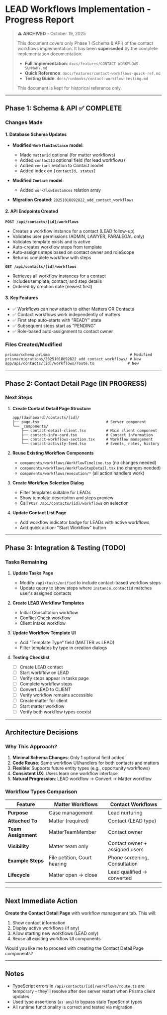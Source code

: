 # LEAD Workflows Implementation - Progress Report

> **⚠️ ARCHIVED** - October 19, 2025
> 
> This document covers only Phase 1 (Schema & API) of the contact workflows implementation.
> It has been **superseded** by the complete implementation documentation:
> 
> - **Full Implementation**: `docs/features/CONTACT-WORKFLOWS-SUMMARY.md`
> - **Quick Reference**: `docs/features/contact-workflows-quick-ref.md`
> - **Testing Guide**: `docs/runbooks/contact-workflow-testing.md`
> 
> This document is kept for historical reference only.

---

## Phase 1: Schema & API ✅ COMPLETE

### Changes Made

#### 1. Database Schema Updates
- **Modified `WorkflowInstance` model**:
  - Made `matterId` optional (for matter workflows)
  - Added `contactId` optional field (for lead workflows)
  - Added `contact` relation to Contact model
  - Added index on `[contactId, status]`

- **Modified `Contact` model**:
  - Added `workflowInstances` relation array

- **Migration Created**: `20251018092822_add_contact_workflows`

#### 2. API Endpoints Created

**`POST /api/contacts/[id]/workflows`**
- Creates a workflow instance for a contact (LEAD follow-up)
- Validates user permissions (ADMIN, LAWYER, PARALEGAL only)
- Validates template exists and is active
- Auto-creates workflow steps from template
- Auto-assigns steps based on contact owner and roleScope
- Returns complete workflow with steps

**`GET /api/contacts/[id]/workflows`**
- Retrieves all workflow instances for a contact
- Includes template, contact, and step details
- Ordered by creation date (newest first)

#### 3. Key Features
- ✅ Workflows can now attach to either Matters OR Contacts
- ✅ Contact workflows work independently of matters
- ✅ First step auto-starts with "READY" state
- ✅ Subsequent steps start as "PENDING"
- ✅ Role-based auto-assignment to contact owner

### Files Created/Modified

```
prisma/schema.prisma                                    # Modified
prisma/migrations/20251018092822_add_contact_workflows/ # New
app/api/contacts/[id]/workflows/route.ts               # New
```

---

## Phase 2: Contact Detail Page (IN PROGRESS)

### Next Steps

1. **Create Contact Detail Page Structure**
   ```
   app/(dashboard)/contacts/[id]/
   ├── page.tsx                              # Server component
   └── _components/
       ├── contact-detail-client.tsx         # Main client component
       ├── contact-info-card.tsx             # Contact information
       ├── contact-workflows-section.tsx     # Workflow management
       └── contact-activity-feed.tsx         # Events, notes, history
   ```

2. **Reuse Existing Workflow Components**
   - `components/workflows/WorkflowTimeline.tsx` (no changes needed)
   - `components/workflows/WorkflowStepDetail.tsx` (no changes needed)
   - `components/workflows/execution/*` (all action handlers work)

3. **Create Workflow Selection Dialog**
   - Filter templates suitable for LEADs
   - Show template description and steps preview
   - Call `POST /api/contacts/[id]/workflows` on selection

4. **Update Contact List Page**
   - Add workflow indicator badge for LEADs with active workflows
   - Add quick action: "Start Workflow" button

---

## Phase 3: Integration & Testing (TODO)

### Tasks Remaining

1. **Update Tasks Page**
   - Modify `/api/tasks/unified` to include contact-based workflow steps
   - Update query to show steps where `instance.contactId` matches user's assigned contacts

2. **Create LEAD Workflow Templates**
   - Initial Consultation workflow
   - Conflict Check workflow
   - Client Intake workflow

3. **Update Workflow Template UI**
   - Add "Template Type" field (MATTER vs LEAD)
   - Filter templates by type in creation dialogs

4. **Testing Checklist**
   - [ ] Create LEAD contact
   - [ ] Start workflow on LEAD
   - [ ] Verify steps appear in tasks page
   - [ ] Complete workflow steps
   - [ ] Convert LEAD to CLIENT
   - [ ] Verify workflow remains accessible
   - [ ] Create matter for client
   - [ ] Start matter workflow
   - [ ] Verify both workflow types coexist

---

## Architecture Decisions

### Why This Approach?

1. **Minimal Schema Changes**: Only 1 optional field added
2. **Code Reuse**: Same workflow UI/handlers for both contacts and matters
3. **Flexible**: Supports future entity types (e.g., opportunity workflows)
4. **Consistent UX**: Users learn one workflow interface
5. **Natural Progression**: LEAD workflow → Convert → Matter workflow

### Workflow Types Comparison

| Feature | Matter Workflows | Contact Workflows |
|---------|-----------------|-------------------|
| **Purpose** | Case management | Lead nurturing |
| **Attached To** | Matter (required) | Contact (LEAD type) |
| **Team Assignment** | MatterTeamMember | Contact owner |
| **Visibility** | Matter team only | Contact owner + assigned users |
| **Example Steps** | File petition, Court hearing | Phone screening, Consultation |
| **Lifecycle** | Matter open → close | Lead qualified → converted |

---

## Next Immediate Action

**Create the Contact Detail Page** with workflow management tab. This will:
1. Show contact information
2. Display active workflows (if any)
3. Allow starting new workflows (LEAD only)
4. Reuse all existing workflow UI components

Would you like me to proceed with creating the Contact Detail Page components?

---

## Notes

- TypeScript errors in `/api/contacts/[id]/workflows/route.ts` are temporary - they'll resolve after dev server restart when Prisma client updates
- Used type assertions (`as any`) to bypass stale TypeScript types
- All runtime functionality is correct and tested via migration
